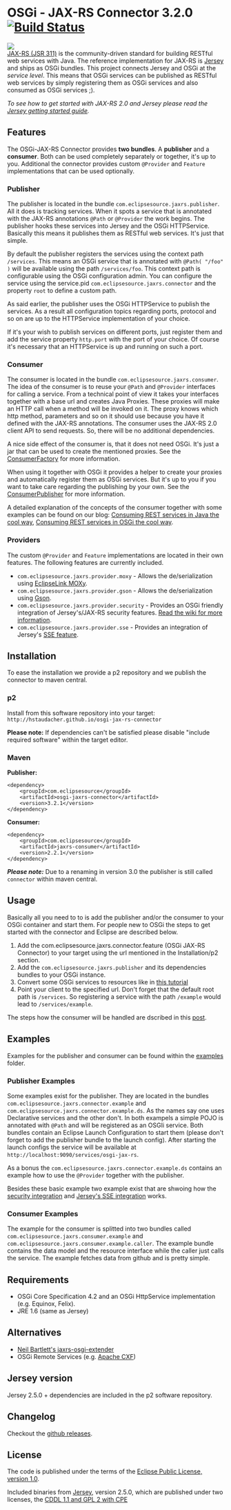# OSGi - JAX-RS Connector 3.2.0 [![Build Status](https://travis-ci.org/hstaudacher/osgi-jax-rs-connector.png)](https://travis-ci.org/hstaudacher/osgi-jax-rs-connector)
![](http://download.eclipsesource.com/~hstaudacher/connector.png)  
[JAX-RS (JSR 311)](http://jsr311.java.net/) is the community-driven standard for 
building RESTful web services with Java. The reference implementation for JAX-RS is 
[Jersey](http://jersey.java.net/) and ships as OSGi bundles. 
This project connects Jersey and OSGi at the *service level*. This means that OSGi services can be published as 
RESTful web services by simply registering them as OSGi services and also consumed as OSGi services ;).  

*To see how to get started with JAX-RS 2.0 and Jersey please read the [Jersey getting started guide](https://jersey.java.net/documentation/latest/getting-started.html).*

## Features
The OSGi-JAX-RS Connector provides **two bundles**. A **publisher** and a **consumer**. Both can be used completely separately or together, it's up to you. Additional the connector provides custom `@Provider` and `Feature` implementations that can be used optionally.

### Publisher

The publisher is located in the bundle `com.eclipsesource.jaxrs.publisher`. All it does is tracking services. When it spots a service that is annotated with the JAX-RS annotations `@Path` or `@Provider` the work begins. The publisher hooks these services into Jersey and the OSGi HTTPService. Basically this means it publishes them as RESTful web services. It's just that simple.

By default the publisher registers the services using the context path `/services`. This means an OSGi service that is annotated with `@Path( "/foo" )` will be available using the path `/services/foo`. This context path is configurable using the OSGi configuration admin. You can configure the service using the service.pid `com.eclipsesource.jaxrs.connector` and the property `root` to define a custom path.

As said earlier, the publisher uses the OSGi HTTPService to publish the services. As a result all configuration topics regarding ports, protocol and so on are up to the HTTPService implementation of your choice.

If it's your wish to publish services on different ports, just register them and add the service property `http.port` with the port of your choice. Of course it's necessary that an HTTPService is up and running on such a port.

### Consumer
The consumer is located in the bundle `com.eclipsesource.jaxrs.consumer`. The idea of the consumer is to reuse your `@Path` and `@Provider` interfaces for calling a service. From a technical point of view it takes your interfaces together with a base url and creates Java Proxies. These proxies will make an HTTP call when a method will be invoked on it. The proxy knows which http method, parameters and so on it should use because you have it defined with the JAX-RS annotations. The consumer uses the JAX-RS 2.0 client API to send requests. So, there will be no additional dependencies.

A nice side effect of the consumer is, that it does not need OSGi. It's just a jar that can be used to create the mentioned proxies. See the [ConsumerFactory](https://github.com/hstaudacher/osgi-jax-rs-connector/blob/master/bundles/com.eclipsesource.jaxrs.consumer/src/com/eclipsesource/jaxrs/consumer/ConsumerFactory.java) for more information.

When using it together with OSGi it provides a helper to create your proxies and automatically register them as OSGi services. But it's up to you if you want to take care regarding the publishing by your own. See the [ConsumerPublisher](https://github.com/hstaudacher/osgi-jax-rs-connector/blob/master/bundles/com.eclipsesource.jaxrs.consumer/src/com/eclipsesource/jaxrs/consumer/ConsumerPublisher.java) for more information.

A detailed explanation of the concepts of the consumer together with some examples can be found on our blog: [Consuming REST services in Java the cool way](http://eclipsesource.com/blogs/2012/11/27/consuming-rest-services-in-java-the-cool-way/), [Consuming REST services in OSGi the cool way](http://eclipsesource.com/blogs/2012/11/28/consuming-rest-services-in-osgi-the-cool-way/).

### Providers
The custom `@Provider` and `Feature` implementations are located in their own features. The following features are currently included.
* `com.eclipsesource.jaxrs.provider.moxy` - Allows the de/serialization using [EclipseLink MOXy](http://www.eclipse.org/eclipselink/moxy.php).  
* `com.eclipsesource.jaxrs.provider.gson` - Allows the de/serialization using [Gson](https://code.google.com/p/google-gson/).  
* `com.eclipsesource.jaxrs.provider.security` - Provides an OSGi friendly integration of Jersey's/JAX-RS security features. [Read the wiki for more information](https://github.com/hstaudacher/osgi-jax-rs-connector/wiki/security).
* `com.eclipsesource.jaxrs.provider.sse` - Provides an integration of Jersey's [SSE feature](https://jersey.java.net/documentation/latest/sse.html).

## Installation
To ease the installation we provide a p2 repository and we publish the connector to maven central.

### p2
Install from this software repository into your target: `http://hstaudacher.github.io/osgi-jax-rs-connector`

**Please note:** If dependencies can't be satisfied please disable "include required software" within the target editor.

### Maven
**Publisher:**  
```
<dependency>
    <groupId>com.eclipsesource</groupId>
    <artifactId>osgi-jaxrs-connector</artifactId>
    <version>3.2.1</version>
</dependency>
```

**Consumer:**  
```
<dependency>
    <groupId>com.eclipsesource</groupId>
    <artifactId>jaxrs-consumer</artifactId>
    <version>2.2.1</version>
</dependency>
```

***Please note:*** Due to a renaming in version 3.0 the publisher is still called `connector` within maven central. 


## Usage
Basically all you need to to is add the publisher and/or the consumer to your OSGi container and start them. For people new to OSGi the steps to get started with the connector and Eclipse are described below.

1. Add the com.eclipsesource.jaxrs.connector.feature (OSGi JAX-RS Connector) to your target using the url mentioned in the Installation/p2 section.
2. Add the `com.eclipsesource.jaxrs.publisher` and its dependencies bundles to your OSGi instance.
3. Convert some OSGi services to resources like in [this tutorial](http://jersey.java.net/nonav/documentation/latest/getting-started.html#d4e45)
4. Point your client to the specified url. Don't forget that the default root path is `/services`. So registering a 
service with the path `/example` would lead to `/services/example`.

The steps how the consumer will be handled are dscribed in this [post](http://eclipsesource.com/blogs/2012/11/28/consuming-rest-services-in-osgi-the-cool-way/).

## Examples
Examples for the publisher and consumer can be found within the [examples](https://github.com/hstaudacher/osgi-jax-rs-connector/tree/master/examples) folder. 

### Publisher Examples
Some examples exist for the publisher. They are located in the bundles `com.eclipsesource.jaxrs.connector.example` and `com.eclipsesource.jaxrs.connector.example.ds`. As the names say one uses Declarative services and the other don't.
In both exampels a simple POJO is annotated with `@Path` and will be registered as an OSGIi service. Both bundles contain an Eclipse Launch Configuration to start them (please don't forget to add the publisher bundle to the launch config). After starting the launch configs the service will be available at `http://localhost:9090/services/osgi-jax-rs`.

As a bonus the `com.eclipsesource.jaxrs.connector.example.ds` contains an example how to use the `@Provider` together with the publisher.

Besides these basic example two example exist that are shwoing how the [security integration](https://github.com/hstaudacher/osgi-jax-rs-connector/tree/master/examples/com.eclipsesource.jaxrs.security.example) and [Jersey's SSE integration](https://github.com/hstaudacher/osgi-jax-rs-connector/tree/master/examples/com.eclipsesource.jaxrs.sse.example) works.

### Consumer Examples
The example for the consumer is splitted into two bundles called `com.eclipsesource.jaxrs.consumer.example` and `com.eclipsesource.jaxrs.consumer.example.caller`. The example bundle contains the data model and the resource interface while the caller just calls the service. The example fetches data from github and is pretty simple. 

## Requirements
* OSGi Core Specification 4.2 and an OSGi HttpService implementation (e.g. Equinox, Felix).
* JRE 1.6 (same as Jersey)

## Alternatives
* [Neil Bartlett's jaxrs-osgi-extender](https://github.com/njbartlett/jaxrs-osgi-extender)
* OSGi Remote Services (e.g. [Apache CXF](http://cxf.apache.org/distributed-osgi-reference.html#DistributedOSGiReference-ServiceProviderpropertiesForConfiguringRESTfulJAXRSbasedendpointsandconsumers))

## Jersey version
Jersey 2.5.0 + dependencies are included in the p2 software repository.  

## Changelog
Checkout the [github releases](https://github.com/hstaudacher/osgi-jax-rs-connector/releases).

## License
The code is published under the terms of the [Eclipse Public License, version 1.0](http://www.eclipse.org/legal/epl-v10.html).

Included binaries from [Jersey](http://jersey.java.net/), version 2.5.0, which are published under two licenses, the [CDDL 1.1 and GPL 2 with CPE](http://glassfish.java.net/public/CDDL+GPL_1_1.html)
